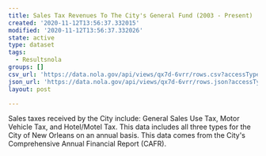 ```yaml
---
title: Sales Tax Revenues To The City's General Fund (2003 - Present)
created: '2020-11-12T13:56:37.332015'
modified: '2020-11-12T13:56:37.332026'
state: active
type: dataset
tags:
  - Resultsnola
groups: []
csv_url: 'https://data.nola.gov/api/views/qx7d-6vrr/rows.csv?accessType=DOWNLOAD'
json_url: 'https://data.nola.gov/api/views/qx7d-6vrr/rows.json?accessType=DOWNLOAD'
layout: post

---
```

Sales taxes received by the City include: General Sales Use Tax, Motor Vehicle Tax, and Hotel/Motel Tax. This data includes all three types for the City of New Orleans on an annual basis. This data comes from the City's Comprehensive Annual Financial Report (CAFR).
